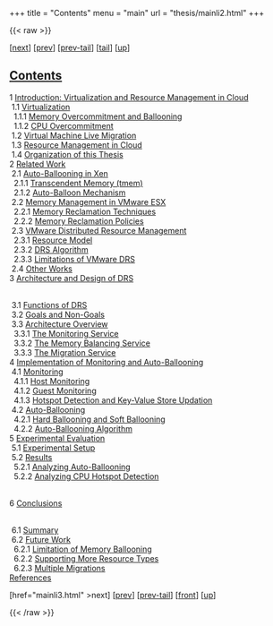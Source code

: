 +++
title = "Contents"
menu = "main"
url = "thesis/mainli2.html"
+++

{{< raw >}}
<div class="crosslinks"><p class="noindent">[<a
href="mainli3.html" >next</a>] [<a
href="mainli1.html" >prev</a>] [<a
href="mainli1.html#tailmainli1.html" >prev-tail</a>] [<a
href="#tailmainli2.html">tail</a>] [<a
href="main.html#mainli2.html" >up</a>] </p></div>
<h2 class="likechapterHead"><a
href="main.html#QQ2-3-2" id="x3-2000">Contents</a></h2> <div class="tableofcontents">
<span class="chapterToc" >1 <a
href="mainch1.html#x6-50001">Introduction: Virtualization and Resource Management in Cloud</a></span>
<br />    <span class="sectionToc" >1.1 <a
href="mainch1.html#x6-60001">Virtualization</a></span>
<br />     <span class="subsectionToc" >1.1.1 <a
href="mainch1.html#x6-70001" id="QQ2-6-9">Memory Overcommitment and Ballooning</a></span>
<br />     <span class="subsectionToc" >1.1.2 <a
href="mainch1.html#x6-80002" id="QQ2-6-10">CPU Overcommitment</a></span>
<br />    <span class="sectionToc" >1.2 <a
href="mainch1.html#x6-90002">Virtual Machine Live Migration</a></span>
<br />    <span class="sectionToc" >1.3 <a
href="mainch1.html#x6-100003">Resource Management in Cloud</a></span>
<br />    <span class="sectionToc" >1.4 <a
href="mainch1.html#x6-110004">Organization of this Thesis </a></span>
<br />   <span class="chapterToc" >2 <a
href="mainch2.html#x7-130002">Related Work</a></span>
<br />    <span class="sectionToc" >2.1 <a
href="mainch2.html#x7-140001">Auto-Ballooning in Xen</a></span>
<br />     <span class="subsectionToc" >2.1.1 <a
href="mainch2.html#x7-150001" id="QQ2-7-18">Transcendent Memory (tmem)</a></span>
<br />     <span class="subsectionToc" >2.1.2 <a
href="mainch2.html#x7-190002" id="QQ2-7-22">Auto-Balloon Mechanism</a></span>
<br />    <span class="sectionToc" >2.2 <a
href="mainch2.html#x7-200002">Memory Management in VMware ESX</a></span>
<br />     <span class="subsectionToc" >2.2.1 <a
href="mainch2.html#x7-210001" id="QQ2-7-24">Memory Reclamation Techniques</a></span>
<br />     <span class="subsectionToc" >2.2.2 <a
href="mainch2.html#x7-220002" id="QQ2-7-25">Memory Reclamation Policies</a></span>
<br />    <span class="sectionToc" >2.3 <a
href="mainch2.html#x7-250003">VMware Distributed Resource Management</a></span>
<br />     <span class="subsectionToc" >2.3.1 <a
href="mainch2.html#x7-260001" id="QQ2-7-29">Resource Model</a></span>
<br />     <span class="subsectionToc" >2.3.2 <a
href="mainch2.html#x7-270002" id="QQ2-7-30">DRS Algorithm</a></span>
<br />     <span class="subsectionToc" >2.3.3 <a
href="mainch2.html#x7-280003" id="QQ2-7-31">Limitations of VMware DRS</a></span>
<br />    <span class="sectionToc" >2.4 <a
href="mainch2.html#x7-290004">Other Works</a></span>
<br />   <span class="chapterToc" >3 <a
href="mainch3.html#x8-310003">Architecture and Design of DRS</a></span>


<br />    <span class="sectionToc" >3.1 <a
href="mainch3.html#x8-320001">Functions of DRS</a></span>
<br />    <span class="sectionToc" >3.2 <a
href="mainch3.html#x8-330002">Goals and Non-Goals</a></span>
<br />    <span class="sectionToc" >3.3 <a
href="mainch3.html#x8-340003">Architecture Overview</a></span>
<br />     <span class="subsectionToc" >3.3.1 <a
href="mainch3.html#x8-350001" id="QQ2-8-39">The Monitoring Service</a></span>
<br />     <span class="subsectionToc" >3.3.2 <a
href="mainch3.html#x8-360002" id="QQ2-8-40">The Memory Balancing Service</a></span>
<br />     <span class="subsectionToc" >3.3.3 <a
href="mainch3.html#x8-370003" id="QQ2-8-41">The Migration Service</a></span>
<br />   <span class="chapterToc" >4 <a
href="mainch4.html#x9-390004">Implementation of Monitoring and Auto-Ballooning</a></span>
<br />    <span class="sectionToc" >4.1 <a
href="mainch4.html#x9-400001">Monitoring</a></span>
<br />     <span class="subsectionToc" >4.1.1 <a
href="mainch4.html#x9-410001" id="QQ2-9-46">Host Monitoring</a></span>
<br />     <span class="subsectionToc" >4.1.2 <a
href="mainch4.html#x9-440002" id="QQ2-9-49">Guest Monitoring</a></span>
<br />     <span class="subsectionToc" >4.1.3 <a
href="mainch4.html#x9-470003" id="QQ2-9-52">Hotspot Detection and Key-Value Store Updation</a></span>
<br />    <span class="sectionToc" >4.2 <a
href="mainch4.html#x9-480002">Auto-Ballooning</a></span>
<br />     <span class="subsectionToc" >4.2.1 <a
href="mainch4.html#x9-490001" id="QQ2-9-54">Hard Ballooning and Soft Ballooning</a></span>
<br />     <span class="subsectionToc" >4.2.2 <a
href="mainch4.html#x9-500002" id="QQ2-9-55">Auto-Ballooning Algorithm</a></span>
<br />   <span class="chapterToc" >5 <a
href="mainch5.html#x10-520005">Experimental Evaluation</a></span>
<br />    <span class="sectionToc" >5.1 <a
href="mainch5.html#x10-530001">Experimental Setup</a></span>
<br />    <span class="sectionToc" >5.2 <a
href="mainch5.html#x10-540002">Results</a></span>
<br />     <span class="subsectionToc" >5.2.1 <a
href="mainch5.html#x10-550001" id="QQ2-10-61">Analyzing Auto-Ballooning</a></span>
<br />     <span class="subsectionToc" >5.2.2 <a
href="mainch5.html#x10-560002" id="QQ2-10-62">Analyzing CPU Hotspot Detection</a></span>

<br />
<span class="chapterToc" >6 <a
href="mainch6.html#x11-600006" id="QQ2-10-63">Conclusions</a></span>

<br />    <span class="sectionToc" >6.1 <a
href="mainch6.html#x11-610001" id="QQ2-10-64">Summary</a></span>
<br />    <span class="sectionToc" >6.2 <a
href="mainch6.html#x11-620002" id="QQ2-10-65">Future Work</a></span>
<br />     <span class="subsectionToc" >6.2.1 <a
href="mainch6.html#x11-630001" id="QQ2-10-66">Limitation of Memory Ballooning</a></span>
<br />     <span class="subsectionToc" >6.2.2 <a
href="mainch6.html#x11-640002" id="QQ2-10-67">Supporting More Resource Types</a></span>
<br />     <span class="subsectionToc" >6.2.3 <a
href="mainch6.html#x11-650003" id="QQ2-10-68">Multiple Migrations</a></span>
<br />
<span class="likechapterToc" ><a
href="mainli5.html#x12-660003" id="QQ2-2-69">References</a></span>
<br />


</div>


<!--l. 92--><div class="crosslinks"><p class="noindent">[<a
href="mainli3.html" >next</a>] [<a
href="mainli1.html" >prev</a>] [<a
href="mainli1.html#tailmainli1.html" >prev-tail</a>] [<a
href="mainli2.html" >front</a>] [<a
href="main.html#mainli2.html" >up</a>] </p></div>
<p>   <a
id="tailmainli2.html"></a> </p>
{{< /raw >}}
